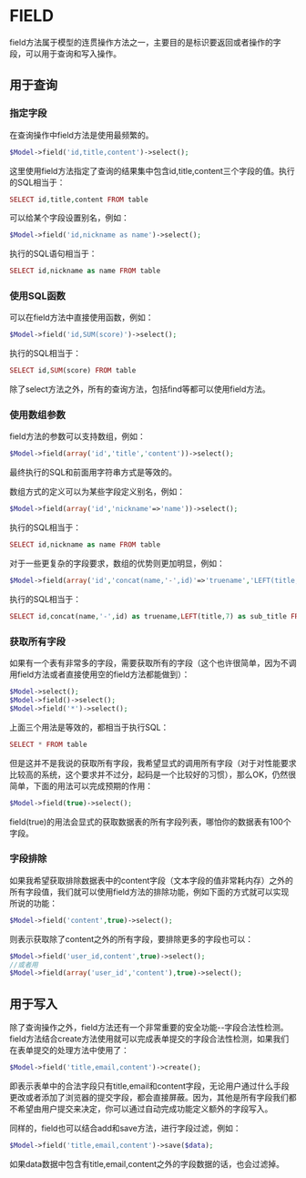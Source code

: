 # FIELD
field方法属于模型的连贯操作方法之一，主要目的是标识要返回或者操作的字段，可以用于查询和写入操作。

## 用于查询

### 指定字段

在查询操作中field方法是使用最频繁的。

```php
$Model->field('id,title,content')->select();
```

这里使用field方法指定了查询的结果集中包含id,title,content三个字段的值。执行的SQL相当于：

```php
SELECT id,title,content FROM table
```

可以给某个字段设置别名，例如：

```php
$Model->field('id,nickname as name')->select();
```

执行的SQL语句相当于：

```php
SELECT id,nickname as name FROM table
```

### 使用SQL函数

可以在field方法中直接使用函数，例如：

```php
$Model->field('id,SUM(score)')->select();
```

执行的SQL相当于：

```php
SELECT id,SUM(score) FROM table
```

除了select方法之外，所有的查询方法，包括find等都可以使用field方法。

### 使用数组参数

field方法的参数可以支持数组，例如：

```php
$Model->field(array('id','title','content'))->select();
```

最终执行的SQL和前面用字符串方式是等效的。

数组方式的定义可以为某些字段定义别名，例如：

```php
$Model->field(array('id','nickname'=>'name'))->select();
```

执行的SQL相当于：

```php
SELECT id,nickname as name FROM table
```

对于一些更复杂的字段要求，数组的优势则更加明显，例如：

```php
$Model->field(array('id','concat(name,'-',id)'=>'truename','LEFT(title,7)'=>'sub_title'))->select();
```

执行的SQL相当于：

```php
SELECT id,concat(name,'-',id) as truename,LEFT(title,7) as sub_title FROM table
```

### 获取所有字段

如果有一个表有非常多的字段，需要获取所有的字段（这个也许很简单，因为不调用field方法或者直接使用空的field方法都能做到）：

```php
$Model->select();
$Model->field()->select();
$Model->field('*')->select();
```

上面三个用法是等效的，都相当于执行SQL：

```php
SELECT * FROM table
```

但是这并不是我说的获取所有字段，我希望显式的调用所有字段（对于对性能要求比较高的系统，这个要求并不过分，起码是一个比较好的习惯），那么OK，仍然很简单，下面的用法可以完成预期的作用：

```php
$Model->field(true)->select();
```

field(true)的用法会显式的获取数据表的所有字段列表，哪怕你的数据表有100个字段。

### 字段排除

如果我希望获取排除数据表中的content字段（文本字段的值非常耗内存）之外的所有字段值，我们就可以使用field方法的排除功能，例如下面的方式就可以实现所说的功能：

```php
$Model->field('content',true)->select();
```

则表示获取除了content之外的所有字段，要排除更多的字段也可以：

```php
$Model->field('user_id,content',true)->select();
//或者用
$Model->field(array('user_id','content'),true)->select();
```

## 用于写入

除了查询操作之外，field方法还有一个非常重要的安全功能--字段合法性检测。field方法结合create方法使用就可以完成表单提交的字段合法性检测，如果我们在表单提交的处理方法中使用了：

```php
$Model->field('title,email,content')->create();
```

即表示表单中的合法字段只有title,email和content字段，无论用户通过什么手段更改或者添加了浏览器的提交字段，都会直接屏蔽。因为，其他是所有字段我们都不希望由用户提交来决定，你可以通过自动完成功能定义额外的字段写入。

同样的，field也可以结合add和save方法，进行字段过滤，例如：

```php
$Model->field('title,email,content')->save($data);
```

如果data数据中包含有title,email,content之外的字段数据的话，也会过滤掉。

